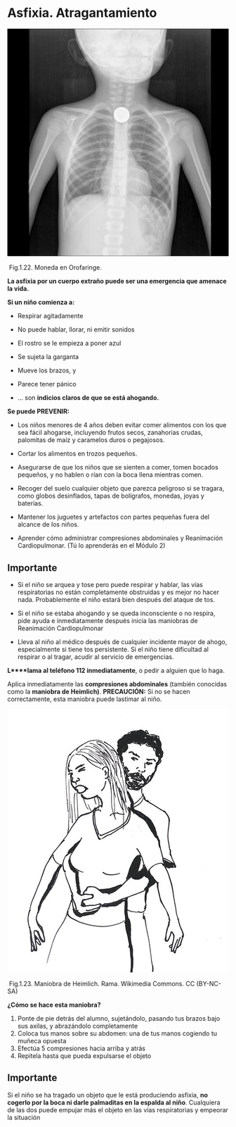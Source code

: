 # Asfixia. Atragantamiento


![](img/M1_21.jpg)


 Fig.1.22. Moneda en Orofaringe.

**La asfixia por un cuerpo extraño puede ser una emergencia que amenace la vida.**

**Si un niño comienza a:**

*   Respirar agitadamente
    
*   No puede hablar, llorar, ni emitir sonidos
    
*   El rostro se le empieza a poner azul
    
*   Se sujeta la garganta
    
*   Mueve los brazos, y
    
*   Parece tener pánico
    
*   … son **indicios claros de que se está ahogando.**
    

**Se puede PREVENIR:**

*   Los niños menores de 4 años deben evitar comer alimentos con los que sea fácil ahogarse, incluyendo frutos secos, zanahorias crudas, palomitas de maíz y caramelos duros o pegajosos.
    
*   Cortar los alimentos en trozos pequeños.
    
*   Asegurarse de que los niños que se sienten a comer, tomen bocados pequeños, y no hablen o rían con la boca llena mientras comen.
    
*   Recoger del suelo cualquier objeto que parezca peligroso si se tragara, como globos desinflados, tapas de bolígrafos, monedas, joyas y baterías.
    
*   Mantener los juguetes y artefactos con partes pequeñas fuera del alcance de los niños.
    
*   Aprender cómo administrar compresiones abdominales y Reanimación Cardiopulmonar. (Tú lo aprenderás en el Módulo 2)
    

## Importante

*   Si el niño se arquea y tose pero puede respirar y hablar, las vías respiratorias no están completamente obstruidas y es mejor no hacer nada. Probablemente el niño estará bien después del ataque de tos.
    
*   Si el niño se estaba ahogando y se queda inconsciente o no respira, pide ayuda e inmediatamente después inicia las maniobras de Reanimación Cardiopulmonar
    
*   Lleva al niño al médico después de cualquier incidente mayor de ahogo, especialmente si tiene tos persistente. Si el niño tiene dificultad al respirar o al tragar, acudir al servicio de emergencias.
    

**L****lama al teléfono 112 inmediatamente**, o pedir a alguien que lo haga.

Aplica inmediatamente las **compresiones abdominales** (también conocidas como la **maniobra de Heimlich)**. **PRECAUCIÓN:** Si no se hacen correctamente, esta maniobra puede lastimar al niño.


![](img/M1_23.jpg)


 Fig.1.23. Maniobra de Heimlich. Rama. Wikimedia Commons. CC (BY-NC-SA)

**¿Cómo se hace esta maniobra?**

1.  Ponte de pie detrás del alumno, sujetándolo, pasando tus brazos bajo sus axilas, y abrazándolo completamente
2.  Coloca tus manos sobre su abdomen: una de tus manos cogiendo tu muñeca opuesta
3.  Efectúa 5 compresiones hacia arriba y atrás
4.  Repítela hasta que pueda expulsarse el objeto

## Importante

Si el niño se ha tragado un objeto que le está produciendo asfixia, **no cogerlo por la boca ni darle palmaditas en la espalda al niño**. Cualquiera de las dos puede empujar más el objeto en las vías respiratorias y empeorar la situación

